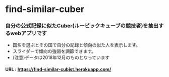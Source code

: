 # find-similar-cuber
### 自分の公式記録に似たCuber(ルービックキューブの競技者)を抽出するwebアプリです
* 国名を選ぶとその国で自分の記録と傾向の似た人を表示します。
* スライダーで傾向の強弱を調節できます。
* (注意)データは2018年12月のものとなっています

#### URL : https://find-similar-cubist.herokuapp.com/ 


